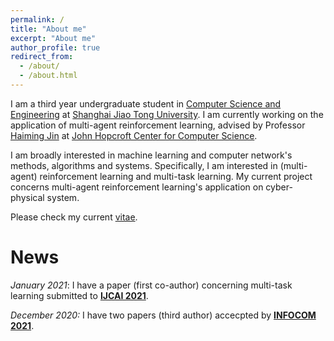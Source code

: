 ```yaml
---
permalink: /
title: "About me"
excerpt: "About me"
author_profile: true
redirect_from: 
  - /about/
  - /about.html
---
```


I am a third year undergraduate student in [Computer Science and Engineering](http://www.cs.sjtu.edu.cn/en/) at [Shanghai Jiao Tong University](https://en.sjtu.edu.cn). I am currently working on the application of multi-agent reinforcement learning, advised by Professor [Haiming Jin](http://jhc.sjtu.edu.cn/~haimingjin/) at [John Hopcroft Center for Computer Science](jhc.sjtu.edu.cn).



I am broadly interested in machine learning and computer network's methods, algorithms and systems. Specifically, I am interested in (multi-agent) reinforcement learning and multi-task learning. My current project concerns multi-agent reinforcement learning's application on cyber-physical system.

Please check my current [vitae](https://clearlovewei.github.io/files/vitae.pdf).



# News

_January 2021_:  I have a paper (first co-author) concerning multi-task learning submitted to __[IJCAI 2021](https://ijcai-21.org/)__.

_December 2020:_ I have two papers (third author) accecpted by __[INFOCOM 2021](https://infocom2021.ieee-infocom.org/)__.

